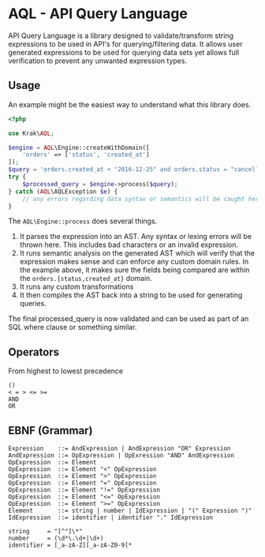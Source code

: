 # AQL - API Query Language

API Query Language is a library designed to validate/transform string expressions to be used in API's for querying/filtering data. It allows user generated expressions to be used for querying data sets yet allows full verification to prevent any unwanted expression types.

## Usage

An example might be the easiest way to understand what this library does.

```php
<?php

use Krak\AQL;

$engine = AQL\Engine::createWithDomain([
    'orders' => ['status', 'created_at']
]);
$query = 'orders.created_at < "2016-12-25" and orders.status = "cancelled"';
try {
    $processed_query = $engine->process($query);
} catch (AQL\AQLException $e) {
    // any errors regarding data syntax or semantics will be caught here.
}
```

The `AQL\Engine::process` does several things.

1. It parses the expression into an AST. Any syntax or lexing errors will be thrown here. This includes bad characters or an invalid expression.
2. It runs semantic analysis on the generated AST which will verify that the expression makes sense and can enforce any custom domain rules. In the example above, it makes sure the fields being compared are within the `orders.{status,created_at}` domain.
3. It runs any custom transformations
4. It then compiles the AST back into a string to be used for generating queries.

The final processed_query is now validated and can be used as part of an SQL where clause or something similar.

## Operators

From highest to lowest precedence

```
()
< = > <= >=
AND
OR
```

## EBNF (Grammar)

    Expression    ::= AndExpression | AndExpression "OR" Expression
    AndExpression ::= OpExpression | OpExression "AND" AndExpression
    OpExpression  ::= Element
    OpExpression  ::= Element "<" OpExpression
    OpExpression  ::= Element ">" OpExpression
    OpExpression  ::= Element "=" OpExpression
    OpExpression  ::= Element "!=" OpExpression
    OpExpression  ::= Element "<=" OpExpression
    OpExpression  ::= Element ">=" OpExpression
    Element       ::= string | number | IdExpression | "(" Expression ")"
    IdExpression  ::= identifier | identifier "." IdExpression

    string     = "[^"]\*"
    number     = (\d*\.\d+|\d+)
    identifier = [_a-zA-Z][_a-zA-Z0-9]*
